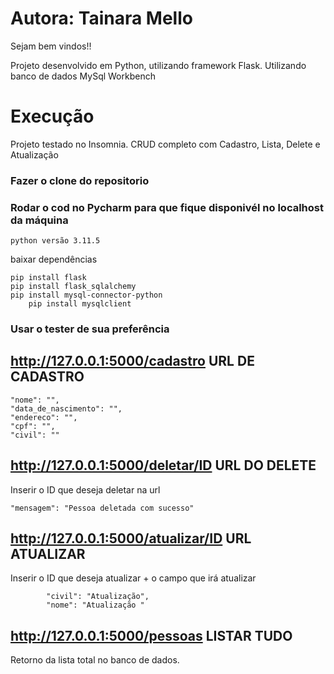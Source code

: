 # Autora: Tainara Mello

Sejam bem vindos!!

Projeto desenvolvido em Python, utilizando framework Flask. Utilizando banco de dados MySql Workbench

# Execução
Projeto testado no Insomnia.
CRUD completo com Cadastro, Lista, Delete e Atualização

### Fazer o clone do repositorio
### Rodar o cod no Pycharm para que fique disponivél no localhost da máquina
	python versão 3.11.5
 baixar dependências
 
 	pip install flask
  	pip install flask_sqlalchemy
   	pip install mysql-connector-python
    	pip install mysqlclient
    	
### Usar o tester de sua preferência 

## http://127.0.0.1:5000/cadastro URL DE CADASTRO 

	"nome": "",
	"data_de_nascimento": "",
	"endereco": "",
	"cpf": "",
	"civil": ""

 ## http://127.0.0.1:5000/deletar/ID URL DO DELETE
 Inserir o ID que deseja deletar na url
 
	"mensagem": "Pessoa deletada com sucesso"

## http://127.0.0.1:5000/atualizar/ID URL ATUALIZAR
Inserir o ID que deseja atualizar + o campo que irá atualizar

			"civil": "Atualização",
			"nome": "Atualização "

## http://127.0.0.1:5000/pessoas LISTAR TUDO
Retorno da lista total no banco de dados.
		
 

